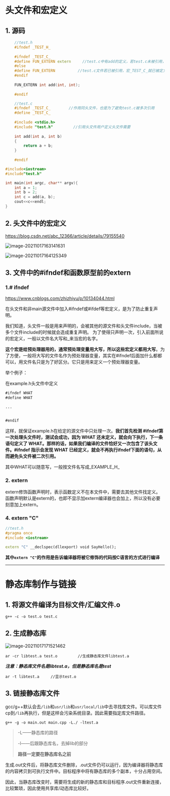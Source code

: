 # 头文件和宏定义

## 1. 源码

```c++
	//test.h
	#ifndef _TEST_H_
	
	#ifndef _TEST_C_
	#define FUN_EXTERN extern     //test.c中有add的定义，若test.c未被引用，宏变量_TEST_C未被定义，就在add声明前加上extern通知编译器函数定义在其他								 //文件中定义
	#else
	#define FUN_EXTERN 			//test.c文件若已被引用，宏_TEST_C_就已被定义，则执行else后语句，FUN_EXTERN定义为空
	#endif
	
	FUN_EXTERN int add(int, int);
	
	#endif
```

```c++
	//test.c
	#ifndef _TEST_C_		//作用同头文件，也是为了避免test.c被多次引用
	#define _TEST_C_
	
	#include <stdio.h>
	#include "test.h"         //引用头文件用户定义头文件需要
	
	int add(int a, int b)
	{
		return a + b;
	}
	
	#endif
```

```c++
#include<iostream>
#include"test.h"

int main(int argc, char** argv){
    int a = 1;
    int b = 2;
    int c = add(a, b);
    cout<<c<<endl;
}
```



## 2. 头文件中的宏定义

https://blog.csdn.net/abc_12366/article/details/79155540

![image-20211017163141631](https://i.loli.net/2021/10/17/uJ7j1qSdGaIC2z8.png)

![image-20211017164125349](https://i.loli.net/2021/10/17/5qIG3bUNOcZMw4V.png)

## 3. 文件中的#ifndef和函数原型前的extern

### 1.# ifndef

https://www.cnblogs.com/zhizhiyu/p/10134044.html

在头文件和非main源文件中加入#ifndef或#ifdef等宏定义，是为了防止重复声明。

我们知道，头文件一般是用来声明的，会被其他的源文件和头文件include，当被多个文件include的时候就会造成重复声明。 为了使得只声明一次，引入前面所说的宏定义，一般以文件名大写和_来当宏的名字。

**这个宏是给预处理器用的，通常预处理变量用大写，所以这些宏定义都用大写**。为了方便，一般将大写的文件名作为预处理器变量，其实在#ifndef后面加什么都都可以，用文件名只是为了好区分。它只是用来定义一个预处理器变量。

举个例子：

在example.h头文件中定义



```html
#ifndef WHAT
#define WHAT

...


#endif
```

这样，就保证example.h在给定的源文件中只处理一次。**我们首先检测 #ifndef第一次处理头文件时，测试会成功，因为 WHAT 还未定义，就会向下执行，下一条语句定义了 WHAT。那样的话，如果我们编译的文件恰好又一次包含了该头文件。#ifndef 指示会发现 WHAT 已经定义，就会不再执行ifndef下面的语句，从而避免头文件被二次引用。**

其中WHAT可以随意写，一般按文件名写成_EXAMPLE_H_

### 2. extern 

extern修饰函数声明时，表示函数定义不在本文件中，需要去其他文件找定义。函数声明默认是extern的，也即不显示加extern编译器也会加上，所以没有必要刻意加上extern。

### 4. extern "C"

```C++
//test.h
#pragma once
#include <iostream>

extern "C" __declspec(dllexport) void SayHello();
```

**其中`extern "C"`的作用是告诉编译器将被它修饰的代码按C语言的方式进行编译**

---

# 静态库制作与链接

## 1. 将源文件编译为目标文件/汇编文件.o

```shell
g++ -c -o test.o test.c
```

## 2. 生成静态库

![image-20211017171521462](https://i.loli.net/2021/10/17/r3Swh9U271BvFHO.png)

```shell
ar -cr libtest.a test.o			//生成静态库文件libtest.a
```

***注意：静态库文件名是libtest.a，但是静态库名是test***

```shell
ar -t libtest.a		//显示test.o
```

## 3. 链接静态库文件

gcc/g++默认会去`/lib`和`usr/lib`和`usr/local/lib`中去寻找库文件。可以库文件cp到`/lib`再执行，但是这样会污染系统目录。因此需要指定库文件路径。

```shell
g++ -g -o main.out main.cpp -L./ -ltest.a 	
```

> -L——静态库的路径
>
> -l——后跟静态库名，去掉lib的部分
>
> **路径一定要在静态库名之前**

生成.out文件后，将静态库文件删除，.out文件仍可以运行，因为编译器将静态库的内容拷贝到可执行文件中。目标程序中将有静态库的多个副本，十分占用空间。

因此，当静态库改变时，需要将生成的新的静态库和目标程序.out文件重新连接，比较繁琐，因此使用共享库/动态库比较好。



























